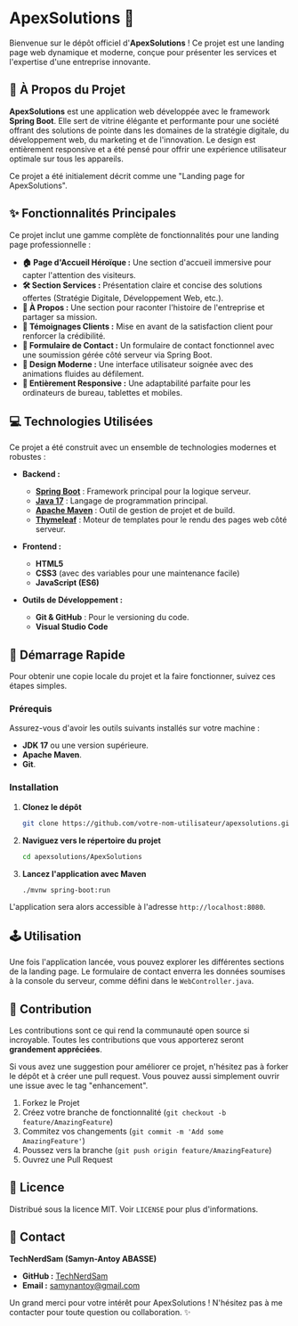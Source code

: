 # ApexSolutions 🚀

Bienvenue sur le dépôt officiel d'**ApexSolutions** \! Ce projet est une landing page web dynamique et moderne, conçue pour présenter les services et l'expertise d'une entreprise innovante.

## 🌟 À Propos du Projet

**ApexSolutions** est une application web développée avec le framework **Spring Boot**. Elle sert de vitrine élégante et performante pour une société offrant des solutions de pointe dans les domaines de la stratégie digitale, du développement web, du marketing et de l'innovation. Le design est entièrement responsive et a été pensé pour offrir une expérience utilisateur optimale sur tous les appareils.

Ce projet a été initialement décrit comme une "Landing page for ApexSolutions".

## ✨ Fonctionnalités Principales

Ce projet inclut une gamme complète de fonctionnalités pour une landing page professionnelle :

  * **🏠 Page d'Accueil Héroïque :** Une section d'accueil immersive pour capter l'attention des visiteurs.
  * **🛠️ Section Services :** Présentation claire et concise des solutions offertes (Stratégie Digitale, Développement Web, etc.).
  * **🏢 À Propos :** Une section pour raconter l'histoire de l'entreprise et partager sa mission.
  * **💬 Témoignages Clients :** Mise en avant de la satisfaction client pour renforcer la crédibilité.
  * **📧 Formulaire de Contact :** Un formulaire de contact fonctionnel avec une soumission gérée côté serveur via Spring Boot.
  * **🎨 Design Moderne :** Une interface utilisateur soignée avec des animations fluides au défilement.
  * **📱 Entièrement Responsive :** Une adaptabilité parfaite pour les ordinateurs de bureau, tablettes et mobiles.

## 💻 Technologies Utilisées

Ce projet a été construit avec un ensemble de technologies modernes et robustes :

  * **Backend :**

      * [**Spring Boot**](https://spring.io/projects/spring-boot) : Framework principal pour la logique serveur.
      * [**Java 17**](https://www.oracle.com/java/technologies/javase/jdk17-archive-downloads.html) : Langage de programmation principal.
      * [**Apache Maven**](https://maven.apache.org/) : Outil de gestion de projet et de build.
      * [**Thymeleaf**](https://www.thymeleaf.org/) : Moteur de templates pour le rendu des pages web côté serveur.

  * **Frontend :**

      * **HTML5**
      * **CSS3** (avec des variables pour une maintenance facile)
      * **JavaScript (ES6)**

  * **Outils de Développement :**

      * **Git & GitHub** : Pour le versioning du code.
      * **Visual Studio Code**

## 🚀 Démarrage Rapide

Pour obtenir une copie locale du projet et la faire fonctionner, suivez ces étapes simples.

### Prérequis

Assurez-vous d'avoir les outils suivants installés sur votre machine :

  * **JDK 17** ou une version supérieure.
  * **Apache Maven**.
  * **Git**.

### Installation

1.  **Clonez le dépôt**
    ```sh
    git clone https://github.com/votre-nom-utilisateur/apexsolutions.git
    ```
2.  **Naviguez vers le répertoire du projet**
    ```sh
    cd apexsolutions/ApexSolutions
    ```
3.  **Lancez l'application avec Maven**
    ```sh
    ./mvnw spring-boot:run
    ```

L'application sera alors accessible à l'adresse `http://localhost:8080`.

## 🕹️ Utilisation

Une fois l'application lancée, vous pouvez explorer les différentes sections de la landing page. Le formulaire de contact enverra les données soumises à la console du serveur, comme défini dans le `WebController.java`.

## 🤝 Contribution

Les contributions sont ce qui rend la communauté open source si incroyable. Toutes les contributions que vous apporterez seront **grandement appréciées**.

Si vous avez une suggestion pour améliorer ce projet, n'hésitez pas à forker le dépôt et à créer une pull request. Vous pouvez aussi simplement ouvrir une issue avec le tag "enhancement".

1.  Forkez le Projet
2.  Créez votre branche de fonctionnalité (`git checkout -b feature/AmazingFeature`)
3.  Commitez vos changements (`git commit -m 'Add some AmazingFeature'`)
4.  Poussez vers la branche (`git push origin feature/AmazingFeature`)
5.  Ouvrez une Pull Request

## 📜 Licence

Distribué sous la licence MIT. Voir `LICENSE` pour plus d'informations.

## 📧 Contact

**TechNerdSam (Samyn-Antoy ABASSE)**

  * **GitHub :** [TechNerdSam](https://www.google.com/search?q=https://github.com/TechNerdSam)
  * **Email :** [samynantoy@gmail.com](mailto:samynantoy@gmail.com)

Un grand merci pour votre intérêt pour ApexSolutions \! N'hésitez pas à me contacter pour toute question ou collaboration. ✨
